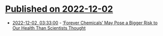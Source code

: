 # [Published on 2022-12-02](index.md)

* [2022-12-02, 03:33:00](https://soylentnews.org/article.pl?sid=22/12/01/0620204&from=rss) - [‘Forever Chemicals’ May Pose a Bigger Risk to Our Health Than Scientists Thought](https://soylentnews.org/article.pl?sid=22/12/01/0620204&from=rss)
